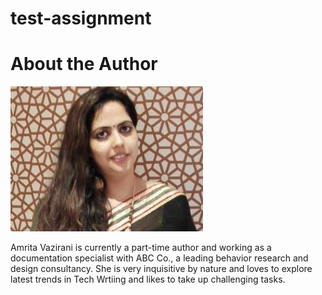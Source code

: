# test-assignment

# About the Author

![Amrita Vazirani](Amrita.jpg)
     

Amrita Vazirani is currently a part-time author and working as a documentation specialist with ABC Co., a leading behavior research and design consultancy. She is very inquisitive by nature and loves to explore latest trends in Tech Wrtiing and likes to take up challenging tasks.
